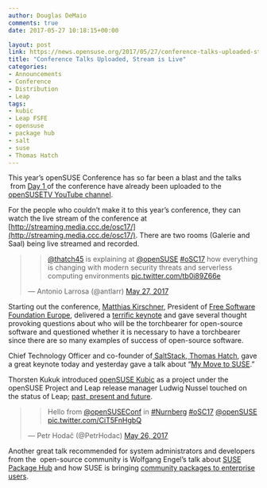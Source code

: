 ```yaml
---
author: Douglas DeMaio
comments: true
date: 2017-05-27 10:18:15+00:00

layout: post
link: https://news.opensuse.org/2017/05/27/conference-talks-uploaded-stream-is-live/
title: "Conference Talks Uploaded, Stream is Live"
categories:
- Announcements
- Conference
- Distribution
- Leap
tags:
- kubic
- Leap FSFE
- opensuse
- package hub
- salt
- suse
- Thomas Hatch
---
```

This year’s openSUSE Conference has so far been a blast and the talks  from [Day 1 ](https://events.opensuse.org/conference/oSC17/schedule)of the conference have already been uploaded to the [openSUSETV YouTube channel](https://www.youtube.com/user/opensusetv).

For the people who couldn’t make it to this year’s conference, they can watch the live stream of the conference at [http://streaming.media.ccc.de/osc17/](http://streaming.media.ccc.de/osc17/). There are two rooms (Galerie and Saal) being live streamed and recorded.


<blockquote>

> 
> [@thatch45](https://twitter.com/thatch45) is explaining at [@openSUSE](https://twitter.com/openSUSE) [#oSC17](https://twitter.com/hashtag/oSC17?src=hash) how everything is changing with modern security threats and serverless computing environments [pic.twitter.com/tb0i89Z66e](https://t.co/tb0i89Z66e)
> 
> 
— Antonio Larrosa (@antlarr) [May 27, 2017](https://twitter.com/antlarr/status/868385583579770880)</blockquote>




Starting out the conference, [Matthias Kirschner](https://fsfe.org/about/kirschner/kirschner.en.html), President of [Free Software Foundation Europe](https://fsfe.org/index.en.html), delivered a [terrific keynote](https://youtu.be/jMdYxmjq0Vk?list=PL_AMhvchzBacOM0DTf7pn-S_duElE9yMC) and gave several thought provoking questions about who will be the torchbearer for open-source software and questioned whether it is necessary to have a torchbearer since there are so many examples of success of open-source software.

Chief Technology Officer and co-founder of[ SaltStack](https://saltstack.com/),[ Thomas Hatch](https://saltstack.com/leadership/), gave a great keynote today and yesterday gave a talk about “[My Move to SUSE](https://youtu.be/8xsq_HFaEOA?list=PL_AMhvchzBacOM0DTf7pn-S_duElE9yMC).”

Thorsten Kukuk introduced [openSUSE Kubic](https://youtu.be/OoRZbrMziSM?list=PL_AMhvchzBacOM0DTf7pn-S_duElE9yMC) as a project under the openSUSE Project and Leap release manager Ludwig Nussel touched on the status of Leap; [past, present and future](https://youtu.be/s1v-icm2uuc?list=PL_AMhvchzBacOM0DTf7pn-S_duElE9yMC).


<blockquote>

> 
> Hello from [@openSUSEConf](https://twitter.com/openSUSEConf) in [#Nurnberg](https://twitter.com/hashtag/Nurnberg?src=hash) [#oSC17](https://twitter.com/hashtag/oSC17?src=hash) [@openSUSE](https://twitter.com/openSUSE) [pic.twitter.com/CiT5FnHgbQ](https://t.co/CiT5FnHgbQ)
> 
> 
— Petr Hodač (@PetrHodac) [May 26, 2017](https://twitter.com/PetrHodac/status/868052398673154049)</blockquote>




Another great talk recommended for system administrators and developers from the  open-source community is Wolfgang Engel’s talk about [SUSE Package Hub](https://packagehub.suse.com/) and how SUSE is bringing [community packages to enterprise users](https://youtu.be/rStv6db-1lA?list=PL_AMhvchzBacOM0DTf7pn-S_duElE9yMC).

		
